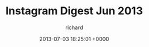 ---
blog: richard
date: 2013-07-03 18:25:01 +0000
title: "Instagram Digest Jun 2013"
author: richard
permalink: /photography/instagram/jun-13/
---
